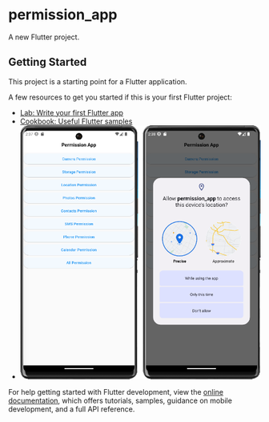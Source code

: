 # permission_app

A new Flutter project.

## Getting Started

This project is a starting point for a Flutter application.

A few resources to get you started if this is your first Flutter project:

- [Lab: Write your first Flutter app](https://docs.flutter.dev/get-started/codelab)
- [Cookbook: Useful Flutter samples](https://docs.flutter.dev/cookbook)
- ![1](lib/image/permission.png)

For help getting started with Flutter development, view the
[online documentation](https://docs.flutter.dev/), which offers tutorials,
samples, guidance on mobile development, and a full API reference.
